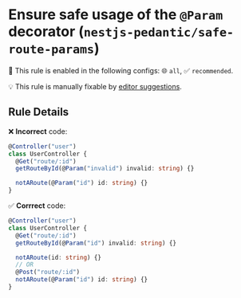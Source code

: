 # Ensure safe usage of the `@Param` decorator (`nestjs-pedantic/safe-route-params`)

💼 This rule is enabled in the following configs: 🌐 `all`, ✅ `recommended`.

💡 This rule is manually fixable by [editor suggestions](https://eslint.org/docs/developer-guide/working-with-rules#providing-suggestions).

<!-- end auto-generated rule header -->

## Rule Details

❌ **Incorrect** code:

```ts
@Controller("user")
class UserController {
  @Get("route/:id")
  getRouteById(@Param("invalid") invalid: string) {}

  notARoute(@Param("id") id: string) {}
}
```

✅ **Corrrect** code:

```ts
@Controller("user")
class UserController {
  @Get("route/:id")
  getRouteById(@Param("id") invalid: string) {}

  notARoute(id: string) {}
  // OR
  @Post("route/:id")
  notARoute(@Param("id") id: string) {}
}
```
